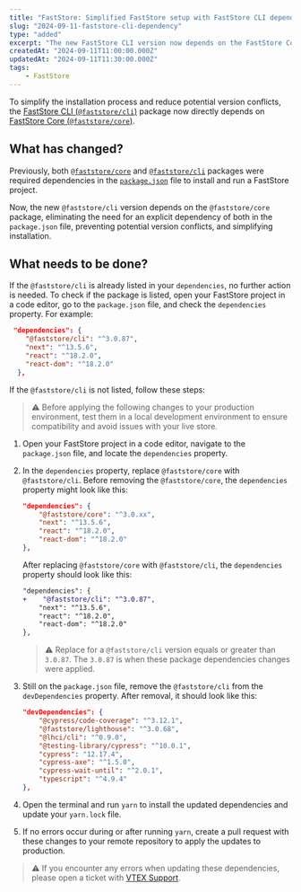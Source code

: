 ```yaml
---
title: "FastStore: Simplified FastStore setup with FastStore CLI dependency update"
slug: "2024-09-11-faststore-cli-dependency"
type: "added"
excerpt: "The new FastStore CLI version now depends on the FastStore Core package, simplifying the installation process and reducing potential version conflicts."
createdAt: "2024-09-11T11:00:00.000Z"
updatedAt: "2024-09-11T11:30:00.000Z"
tags:
    - FastStore
---
```


To simplify the installation process and reduce potential version conflicts, the [FastStore CLI (`@faststore/cli`)](https://developers.vtex.com/docs/guides/faststore/getting-started-3-faststore-cli) package now directly depends on [FastStore Core (`@faststore/core`)](https://developers.vtex.com/docs/guides/faststore/project-structure-overview#packagejson).

## What has changed?

Previously, both [`@faststore/core`](https://developers.vtex.com/docs/guides/faststore/project-structure-overview#packagejson) and [`@faststore/cli`](https://developers.vtex.com/docs/guides/faststore/project-structure-overview#packagejson) packages were required dependencies in the [`package.json`](https://developers.vtex.com/docs/guides/faststore/project-structure-overview#packagejson) file to install and run a FastStore project.

Now, the new `@faststore/cli` version depends on the `@faststore/core` package, eliminating the need for an explicit dependency of both in the `package.json` file, preventing potential version conflicts, and simplifying installation.

## What needs to be done?

If the `@faststore/cli` is already listed in your `dependencies`, no further action is needed. To check if the package is listed, open your FastStore project in a code editor, go to the `package.json` file, and check the `dependencies` property. For example:

```json package.json
 "dependencies": {
    "@faststore/cli": "^3.0.87",
    "next": "^13.5.6",
    "react": "^18.2.0",
    "react-dom": "^18.2.0"
  },
```

If the `@faststore/cli` is not listed, follow these steps:

>⚠️ Before applying the following changes to your production environment, test them in a local development environment to ensure compatibility and avoid issues with your live store.

1. Open your FastStore project in a code editor, navigate to the `package.json` file, and locate the `dependencies` property.

2. In the `dependencies` property, replace `@faststore/core` with `@faststore/cli`. Before removing the `@faststore/core`, the `dependencies` property might look like this:

    ```json package.json
    "dependencies": {
        "@faststore/core": "^3.0.xx",
        "next": "^13.5.6",
        "react": "^18.2.0",
        "react-dom": "^18.2.0"
    },
    ```

    After replacing `@faststore/core` with `@faststore/cli`,  the `dependencies` property should look like this:

    ```diff package.json
    "dependencies": {
    +    "@faststore/cli": "^3.0.87",
        "next": "^13.5.6",
        "react": "^18.2.0",
        "react-dom": "^18.2.0"
    },
    ```

    >⚠️ Replace for a `@faststore/cli` version equals or greater than `3.0.87`. The `3.0.87` is when these package dependencies changes were applied.

3. Still on the `package.json` file, remove the `@faststore/cli` from the `devDependencies` property. After removal, it should look like this:

    ```json package.json
    "devDependencies": {
        "@cypress/code-coverage": "^3.12.1",
        "@faststore/lighthouse": "^3.0.68",
        "@lhci/cli": "^0.9.0",
        "@testing-library/cypress": "^10.0.1",
        "cypress": "12.17.4",
        "cypress-axe": "^1.5.0",
        "cypress-wait-until": "^2.0.1",
        "typescript": "^4.9.4"
    },
    ```

4. Open the terminal and run `yarn` to install the updated dependencies and update your `yarn.lock` file.

5. If no errors occur during or after running `yarn`, create a pull request with these changes to your remote repository to apply the updates to production.

> ⚠️ If you encounter any errors when updating these dependencies, please open a ticket with [VTEX Support](https://help.vtex.com/en/support).
